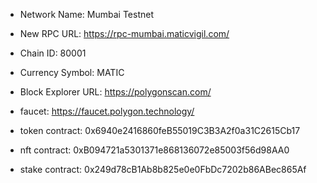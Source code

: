 * Network Name: Mumbai Testnet
* New RPC URL: https://rpc-mumbai.maticvigil.com/
* Chain ID: 80001
* Currency Symbol: MATIC
* Block Explorer URL: https://polygonscan.com/
* faucet: https://faucet.polygon.technology/

* token contract: 0x6940e2416860feB55019C3B3A2f0a31C2615Cb17
* nft contract: 0xB094721a5301371e868136072e85003f56d98AA0 
* stake contract: 0x249d78cB1Ab8b825e0e0FbDc7202b86ABec865Af
